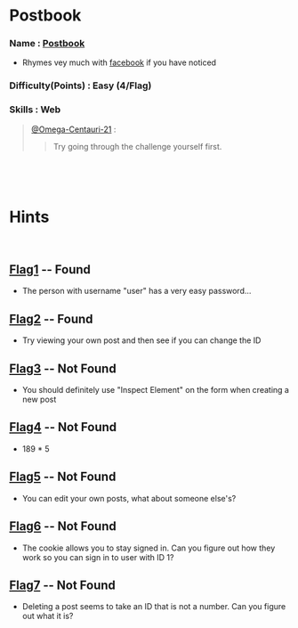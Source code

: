 # Postbook

### Name : [Postbook](https://ctf.hacker101.com/ctf/launch/7)
  - Rhymes vey much with [facebook](https://www.facebook.com) if you have noticed
### Difficulty(Points) : Easy (4/Flag)
### Skills : Web 
>
>[@Omega-Centauri-21](https://github.com/Omega-Centauri-21) :
>
>> Try going through the challenge yourself first. 
>
<p>&nbsp;</p>
<p>&nbsp;</p>

# **Hints** 
<p>&nbsp;</p> 

## [Flag1](./flag1) -- Found

- The person with username "user" has a very easy password...

## [Flag2](./flag2) -- Found

- Try viewing your own post and then see if you can change the ID

## [Flag3](./flag3) -- Not Found

- You should definitely use "Inspect Element" on the form when creating a new post

## [Flag4](./flag4) -- Not Found

- 189 * 5

## [Flag5](./flag5) -- Not Found

- You can edit your own posts, what about someone else's?

## [Flag6](./flag6) -- Not Found

- The cookie allows you to stay signed in. Can you figure out how they work so you can sign in to user with ID 1?

## [Flag7](./flag7) -- Not Found

- Deleting a post seems to take an ID that is not a number. Can you figure out what it is?

